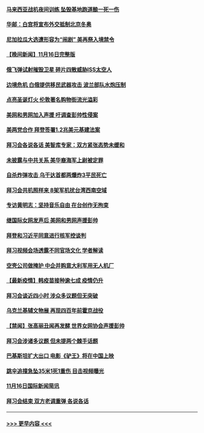 #### [马来西亚战机夜间训练 坠毁基地跑道酿一死一伤](../pages/prog202/a103270703.md?t=11171701) 
#### [华邮：白宫将宣布外交抵制北京冬奥](../pages/prog202/a103270674.md?t=11171701) 
#### [尼加拉瓜大选遭形容为“闹剧” 美再祭入境禁令](../pages/prog202/a103270627.md?t=11171701) 
#### [【晚间新闻】11月16日完整版](../pages/prog202/a103270519.md?t=11171701) 
#### [俄飞弹试射摧毁卫星 碎片四散威胁ISS太空人](../pages/prog202/a103270538.md?t=11171701) 
#### [边境危机 白俄提供移民武器攻击 波兰部队水炮压制](../pages/prog202/a103270444.md?t=11171701) 
#### [点亮圣诞灯火 伦敦著名购物街流光溢彩](../pages/prog202/a103270360.md?t=11171701) 
#### [美网和男网加入声援 吁调查彭帅性侵案](../pages/prog202/a103270342.md?t=11171701) 
#### [美两党合作 拜登签署1.2兆美元基建法案](../pages/prog202/a103270313.md?t=11171701) 
#### [拜习会各说各话 美智库专家：双方紧张态势未缓和](../pages/prog202/a103270372.md?t=11171701) 
#### [未披露与中共关系 美华裔海军上尉被定罪](../pages/prog202/a103270291.md?t=11171701) 
#### [自杀炸弹攻击 乌干达首都两爆炸3平民死亡](../pages/prog202/a103270311.md?t=11171701) 
#### [拜习会共机照样来 8架军机扰台湾西南空域](../pages/prog202/a103270065.md?t=11171701) 
#### [专访黄明志：坚持音乐自由 在台创作无拘束](../pages/prog202/a103270298.md?t=11171701) 
#### [继国际女网发声后 美网和男网声援彭帅](../pages/prog202/a103270280.md?t=11171701) 
#### [拜登和习近平同意进行核军控谈判](../pages/prog202/a103270224.md?t=11171701) 
#### [拜习视频会场透露不同官场文化 学者解读](../pages/prog202/a103270219.md?t=11171701) 
#### [空壳公司做掩护 中企并购意大利军用无人机厂](../pages/prog202/a103270083.md?t=11171701) 
#### [【最新疫情】韩疫苗接种逾七成 疫情仍升](../pages/prog202/a103270141.md?t=11171701) 
#### [拜习会谈近四小时 涉众多议题但无突破](../pages/prog202/a103270138.md?t=11171701) 
#### [乌克兰基辅文物展 再现四百年前霍京战役](../pages/prog202/a103270144.md?t=11171701) 
#### [【禁闻】张高丽丑闻再发酵 世界女网协会声援彭帅](../pages/prog202/a103270063.md?t=11171701) 
#### [拜习会涉诸多议题 但未提两个棘手话题](../pages/prog202/a103270051.md?t=11171701) 
#### [巴基斯坦扩大出口 电影《驴王》将在中国上映](../pages/prog202/a103269980.md?t=11171701) 
#### [跳伞追撞急坠35米1死1重伤 目击视频曝光](../pages/prog202/a103269887.md?t=11171701) 
#### [11月16日国际新闻简讯](../pages/prog202/a103269908.md?t=11171701) 
#### [拜习会结束 双方老调重弹 各说各话](../pages/prog202/a103269850.md?t=11171701) 

----
#### [ >>> 更早内容 <<< ](../indexes/prog202-earlier.md)
